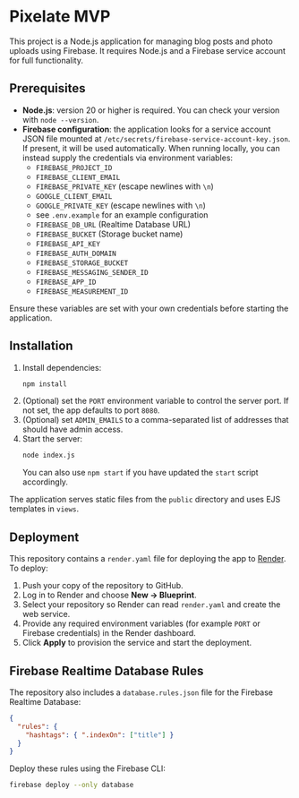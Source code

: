 # Pixelate MVP

This project is a Node.js application for managing blog posts and photo uploads using Firebase. It requires Node.js and a Firebase service account for full functionality.

## Prerequisites

- **Node.js**: version 20 or higher is required. You can check your version with `node --version`.
- **Firebase configuration**: the application looks for a service account JSON
  file mounted at `/etc/secrets/firebase-service-account-key.json`. If present,
  it will be used automatically. When running locally, you can instead supply
  the credentials via environment variables:
  - `FIREBASE_PROJECT_ID`
  - `FIREBASE_CLIENT_EMAIL`
  - `FIREBASE_PRIVATE_KEY` (escape newlines with `\n`)
  - `GOOGLE_CLIENT_EMAIL`
  - `GOOGLE_PRIVATE_KEY` (escape newlines with `\n`)
  - see `.env.example` for an example configuration
  - `FIREBASE_DB_URL` (Realtime Database URL)
  - `FIREBASE_BUCKET` (Storage bucket name)
  - `FIREBASE_API_KEY`
  - `FIREBASE_AUTH_DOMAIN`
  - `FIREBASE_STORAGE_BUCKET`
  - `FIREBASE_MESSAGING_SENDER_ID`
  - `FIREBASE_APP_ID`
  - `FIREBASE_MEASUREMENT_ID`

Ensure these variables are set with your own credentials before starting the application.

## Installation

1. Install dependencies:
   ```bash
   npm install
   ```
2. (Optional) set the `PORT` environment variable to control the server port. If not set, the app defaults to port `8080`.
3. (Optional) set `ADMIN_EMAILS` to a comma-separated list of addresses that should have admin access.
4. Start the server:
   ```bash
   node index.js
   ```
   You can also use `npm start` if you have updated the `start` script accordingly.

The application serves static files from the `public` directory and uses EJS templates in `views`.

## Deployment

This repository contains a `render.yaml` file for deploying the app to
[Render](https://render.com). To deploy:

1. Push your copy of the repository to GitHub.
2. Log in to Render and choose **New &rarr; Blueprint**.
3. Select your repository so Render can read `render.yaml` and create the web
   service.
4. Provide any required environment variables (for example `PORT` or Firebase
   credentials) in the Render dashboard.
5. Click **Apply** to provision the service and start the deployment.

## Firebase Realtime Database Rules

The repository also includes a `database.rules.json` file for the Firebase
Realtime Database:

```json
{
  "rules": {
    "hashtags": { ".indexOn": ["title"] }
  }
}
```

Deploy these rules using the Firebase CLI:

```bash
firebase deploy --only database
```
